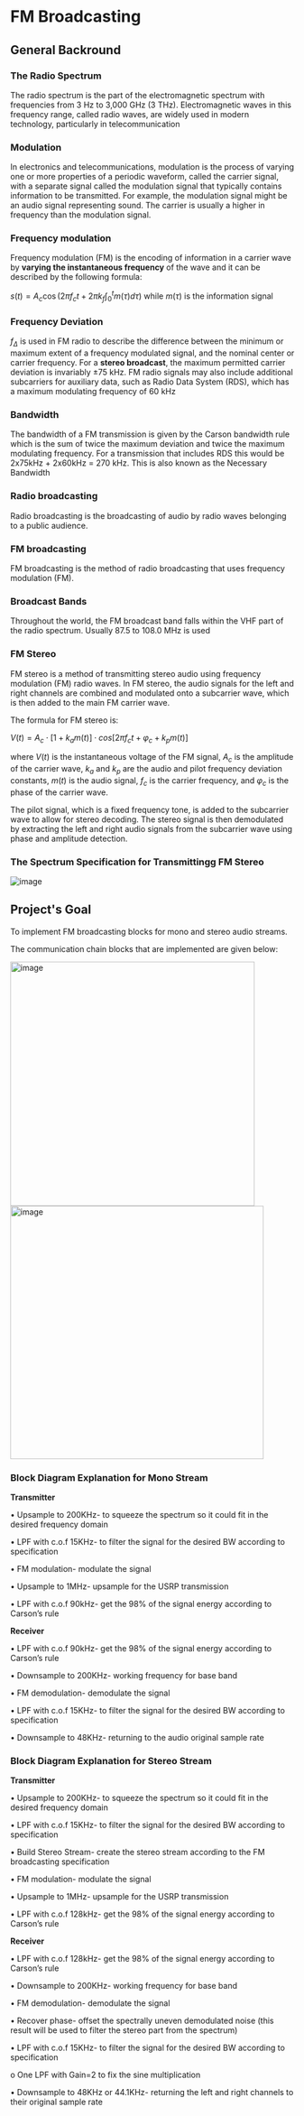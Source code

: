 # **FM Broadcasting**

## General Backround

### The Radio Spectrum 
The radio spectrum is the part of the electromagnetic spectrum with frequencies from 3 Hz to 3,000 GHz (3 THz). Electromagnetic waves in this frequency range, called radio waves, are widely used in modern technology, particularly in telecommunication

### Modulation
In electronics and telecommunications, modulation is the process of varying one or more properties of a periodic waveform, called the carrier signal, with a separate signal called the modulation signal that typically contains information to be transmitted. For example, the modulation signal might be an audio signal representing sound. The carrier is usually a higher in frequency than the modulation signal.

### Frequency modulation
Frequency modulation (FM) is the encoding of information in a carrier wave by **varying the instantaneous frequency** of the wave and it can be described by the following formula: 

${s(t) = A_c \cos\left(2\pi f_c t + 2\pi k_f\int_{0}^{t} m(\tau) d\tau\right)}$ while ${m(\tau)}$ is the information signal

### Frequency Deviation
${f_\Delta}$ is used in FM radio to describe the difference between the minimum or maximum extent of a frequency modulated signal, and the nominal center or carrier frequency.
For a **stereo broadcast**, the maximum permitted carrier deviation is invariably ±75 kHz.
FM radio signals may also include additional subcarriers for auxiliary data, such as Radio Data System (RDS), which has a maximum modulating frequency of 60 kHz

### Bandwidth 
The bandwidth of a FM transmission is given by the Carson bandwidth rule which is the sum of twice the maximum deviation and twice the maximum modulating frequency. For a transmission that includes RDS this would be 2x75kHz + 2x60kHz = 270 kHz. This is also known as the Necessary Bandwidth

### Radio broadcasting
Radio broadcasting is the broadcasting of audio by radio waves belonging to a public audience.

### FM broadcasting
FM broadcasting is the method of radio broadcasting that uses frequency modulation (FM).

### Broadcast Bands 
Throughout the world, the FM broadcast band falls within the VHF part of the radio spectrum. Usually 87.5 to 108.0 MHz is used

### FM Stereo
FM stereo is a method of transmitting stereo audio using frequency modulation (FM) radio waves. In FM stereo, the audio signals for the left and right channels are combined and modulated onto a subcarrier wave, which is then added to the main FM carrier wave.

The formula for FM stereo is:

${V(t) = A_c\cdot[1 + k_a m(t)]\cdot cos[2πf_ct + φ_c + k_p m(t)]}$

where ${V(t)}$ is the instantaneous voltage of the FM signal, ${A_c}$ is the amplitude of the carrier wave, ${k_a}$ and ${k_p}$ are the audio and pilot frequency deviation constants, ${m(t)}$ is the audio signal, ${f_c}$ is the carrier frequency, and ${φ_c}$ is the phase of the carrier wave.

The pilot signal, which is a fixed frequency tone, is added to the subcarrier wave to allow for stereo decoding. The stereo signal is then demodulated by extracting the left and right audio signals from the subcarrier wave using phase and amplitude detection.

### The Spectrum Specification for Transmittingg FM Stereo
![image](https://user-images.githubusercontent.com/89732669/230732336-65af6f99-7499-4e46-aba0-49b160a3148f.png)



## Project's Goal
To implement FM broadcasting blocks for mono and stereo audio streams.

The communication chain blocks that are implemented are given below:

<img width="433" alt="image" src="https://user-images.githubusercontent.com/89732669/210272755-efd5b0da-2fab-486a-8df0-92ff155df73f.png">


<img width="449" alt="image" src="https://user-images.githubusercontent.com/89732669/210272702-52d77ea5-0558-4208-ba4a-35bce9ba9f9b.png">


### Block Diagram Explanation for Mono Stream
**Transmitter** 

• Upsample to 200KHz- to squeeze the spectrum so it could fit in the desired frequency
domain

• LPF with c.o.f 15KHz- to filter the signal for the desired BW according to specification

• FM modulation- modulate the signal

• Upsample to 1MHz- upsample for the USRP transmission

• LPF with c.o.f 90kHz- get the 98% of the signal energy according to Carson’s rule

**Receiver**

• LPF with c.o.f 90kHz- get the 98% of the signal energy according to Carson’s rule

• Downsample to 200KHz- working frequency for base band

• FM demodulation- demodulate the signal

• LPF with c.o.f 15KHz- to filter the signal for the desired BW according to specification

• Downsample to 48KHz- returning to the audio original sample rate

### Block Diagram Explanation for Stereo Stream
**Transmitter**

• Upsample to 200KHz- to squeeze the spectrum so it could fit in the desired frequency
domain

• LPF with c.o.f 15KHz- to filter the signal for the desired BW according to specification

• Build Stereo Stream- create the stereo stream according to the FM broadcasting
specification

• FM modulation- modulate the signal

• Upsample to 1MHz- upsample for the USRP transmission

• LPF with c.o.f 128kHz- get the 98% of the signal energy according to Carson’s rule

**Receiver**

• LPF with c.o.f 128kHz- get the 98% of the signal energy according to Carson’s rule

• Downsample to 200KHz- working frequency for base band

• FM demodulation- demodulate the signal

• Recover phase- offset the spectrally uneven demodulated noise (this result will be used
to filter the stereo part from the spectrum)

• LPF with c.o.f 15KHz- to filter the signal for the desired BW according to specification

  o One LPF with Gain=2 to fix the sine multiplication
  
• Downsample to 48KHz or 44.1KHz- returning the left and right channels to their original
sample rate
